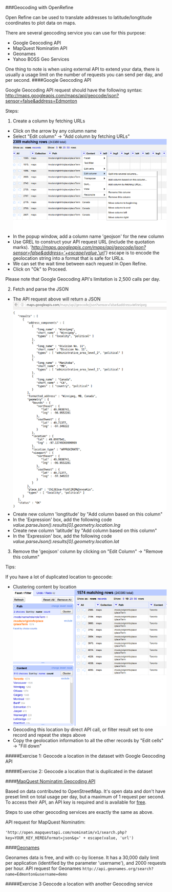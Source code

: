 ###Geocoding with OpenRefine

Open Refine can be used to translate addresses to latitude/longtitude coordinates to plot data on maps. 

There are several geocoding service you can use for this purpose:
 * Google Geocoding API
 * MapQuest Nominatim API
 * Geonames
 * Yahoo BOSS Geo Services

One thing to note is when using external API to extend your data, there is usually a usage limit on the number of requests you can send per day, and per second. 
####Google Geocoding API

Google Geocoding API request should have the following syntax:
http://maps.googleapis.com/maps/api/geocode/json?sensor=false&address=Edmonton

Steps:

1. Create a column by fetching URLs
  * Click on the arrow by any column name
  * Select "Edit column" -> "Add column by fetching URLs" 
   ![Create a column by fetching URLs](../screenshots/geocoding_create_column.png "Create Column")
  * In the popup window, add a column name 'geojson' for the new column
  * Use GREL to construct your API request URL (include the quotation marks). 
	*'http://maps.googleapis.com/maps/api/geocode/json?sensor=false&address='+escape(value,'url')*
    escape is to encode the geolocation string into a format that is safe for URLs. 
  * We can set the wait time between each request in Open Refine. 
  * Click on "Ok" to Proceed. 

  Please note that Google Geocoding API's limitation is 2,500 calls per day.

2. Fetch and parse the JSON
  * The API request above will return a JSON
  	![Geocoding - JSON results](../screenshots/geocoding_json_result.png "JSON Results")
  * Create new column 'longtitude' by "Add column based on this column"
  * In the 'Expression' box, add the following code
     *value.parseJson().results[0].geometry.location.lng*
  * Create new column 'latitude' by "Add column based on this column"
  * In the 'Expression' box, add the following code
     *value.parseJson().results[0].geometry.location.lat*
3. Remove the 'geojson' column by clicking on "Edit Column" -> "Remove this column"


Tips:

If you have a lot of duplicated location to geocode:
* Clustering content by location 
![clustering geolocation](../screenshots/geocoding_clustering.png "Clustering")
* Geocoding this location by direct API call, or filter result set to one record and repeat the steps above
* Copy the geolocation information to all the other records by "Edit cells" -> "Fill down"

#####Exercise 1: Geocode a location in the dataset with Google Geocoding API

#####Exercise 2: Geocode a location that is duplicated in the dataset

####[MapQuest Nominatim Geocoding API](http://open.mapquestapi.com/nominatim/)

Based on data contributed to OpenStreetMap. It's open data and don't have preset limit on total usage per day, but a maximum of 1 request per second. To access their API, an API key is required and is available for [free](https://developer.mapquest.com/). 

Steps to use other geocoding services are exactly the same as above. 

API request for MapQuest Nominatim:

```'http://open.mapquestapi.com/nominatim/v1/search.php?key=YOUR_KEY_HERE&format=json&q=' + escape(value, 'url')```


####[Geonames](http://www.geonames.org/export/geonames-search.html)

Geonames data is free, and with cc-by license. It has a 30,000 daily limit per application (identified by the parameter 'username'), and 2000 requests per hour.
API request for Geonames
```http://api.geonames.org/search?name=Edmonton&username=demo```

#####Exercise 3 Geocode a location with another Geocoding service
